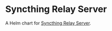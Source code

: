 # Syncthing Relay Server

A Helm chart for [Syncthing Relay Server](https://docs.syncthing.net/users/strelaysrv.html).

